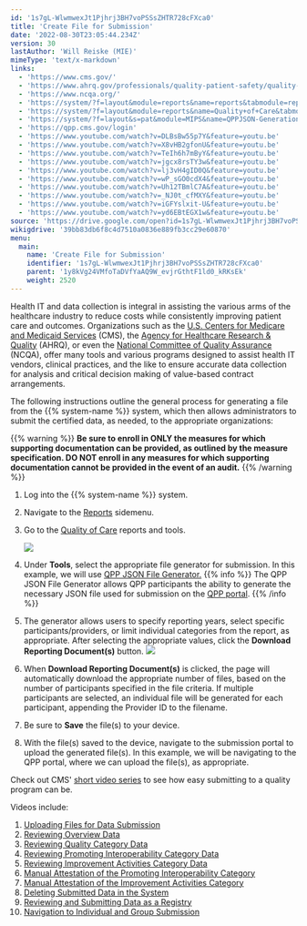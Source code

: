 ```yaml
---
id: '1s7gL-WlwmwexJt1Pjhrj3BH7voPSSsZHTR728cFXca0'
title: 'Create File for Submission'
date: '2022-08-30T23:05:44.234Z'
version: 30
lastAuthor: 'Will Reiske (MIE)'
mimeType: 'text/x-markdown'
links:
  - 'https://www.cms.gov/'
  - 'https://www.ahrq.gov/professionals/quality-patient-safety/quality-resources/index.html'
  - 'https://www.ncqa.org/'
  - 'https://system/?f=layout&module=reports&name=reports&tabmodule=reports'
  - 'https://system/?f=layout&module=reports&name=Quality+of+Care&tabmodule=reports&t=Quality+of+Care'
  - 'https://system/?f=layout&s=pat&module=MIPS&name=QPPJSON-Generation&t=Quality+of+Care&tabmodule=reports'
  - 'https://qpp.cms.gov/login'
  - 'https://www.youtube.com/watch?v=DLBsBw55p7Y&feature=youtu.be'
  - 'https://www.youtube.com/watch?v=X8vHB2gfonU&feature=youtu.be'
  - 'https://www.youtube.com/watch?v=TeIh6h7mByY&feature=youtu.be'
  - 'https://www.youtube.com/watch?v=jgcx8rsTY3w&feature=youtu.be'
  - 'https://www.youtube.com/watch?v=lj3vH4gID0Q&feature=youtu.be'
  - 'https://www.youtube.com/watch?v=wP_sGO0cdX4&feature=youtu.be'
  - 'https://www.youtube.com/watch?v=Uh12TBmlC7A&feature=youtu.be'
  - 'https://www.youtube.com/watch?v=_NJ0t_cfMXY&feature=youtu.be'
  - 'https://www.youtube.com/watch?v=iGFYslxit-U&feature=youtu.be'
  - 'https://www.youtube.com/watch?v=yd6EBtEGX1w&feature=youtu.be'
source: 'https://drive.google.com/open?id=1s7gL-WlwmwexJt1Pjhrj3BH7voPSSsZHTR728cFXca0'
wikigdrive: '39bb83db6f8c4d7510a0836e889fb3cc29e60870'
menu:
  main:
    name: 'Create File for Submission'
    identifier: '1s7gL-WlwmwexJt1Pjhrj3BH7voPSSsZHTR728cFXca0'
    parent: '1y8kVg24VMfoTaDVfYaAQ9W_evjrGthtF1ld0_kRKsEk'
    weight: 2520
---
```

Health IT and data collection is integral in assisting the various arms of the healthcare industry to reduce costs while consistently improving patient care and outcomes. Organizations such as the [U.S. Centers for Medicare and Medicaid Services](https://www.cms.gov/) (CMS), the [Agency for Healthcare Research & Quality](https://www.ahrq.gov/professionals/quality-patient-safety/quality-resources/index.html) (AHRQ), or even the [National Committee of Quality Assurance](https://www.ncqa.org/) (NCQA), offer many tools and various programs designed to assist health IT vendors, clinical practices, and the like to ensure accurate data collection for analysis and critical decision making of value-based contract arrangements.

The following instructions outline the general process for generating a file from the {{% system-name %}} system, which then allows administrators to submit the certified data, as needed, to the appropriate organizations: 

{{% warning %}}
**Be sure to enroll in ONLY the measures for which supporting documentation can be provided, as outlined by the measure specification. DO NOT enroll in any measures for which supporting documentation cannot be provided in the event of an audit.**
{{% /warning %}}

1. Log into the {{% system-name %}} system.
2. Navigate to the [Reports](https://system/?f=layout&module=reports&name=reports&tabmodule=reports) sidemenu.
3. Go to the [Quality of Care](https://system/?f=layout&module=reports&name=Quality+of+Care&tabmodule=reports&t=Quality+of+Care) reports and tools.

   <img src="../create-file-for-submission.assets/10000201000004AF00000238986AB01186B40B3F.png" />  

4. Under <strong>Tools</strong>, select the appropriate file generator for submission. In this example, we will use [QPP JSON File Generator.](https://system/?f=layout&s=pat&module=MIPS&name=QPPJSON-Generation&t=Quality+of+Care&tabmodule=reports)
{{% info %}}
   The QPP JSON File Generator allows QPP participants the ability to generate the necessary JSON file used for submission on the [QPP portal](https://qpp.cms.gov/login).
{{% /info %}}
5. The generator allows users to specify reporting years, select specific participants/providers, or limit individual categories from the report, as appropriate. After selecting the appropriate values, click the <strong>Download Reporting Document(s)</strong> button.
   <img src="../create-file-for-submission.assets/10000201000004BD0000011EB8AB9136AF9EDD2D.png" />  

6. When <strong>Download Reporting Document(s)</strong> is clicked, the page will automatically download the appropriate number of files, based on the number of participants specified in the file criteria. If multiple participants are selected, an individual file will be generated for each participant, appending the Provider ID to the filename.
7. Be sure to <strong>Save</strong> the file(s) to your device.
8. With the file(s) saved to the device, navigate to the submission portal to upload the generated file(s). In this example, we will be navigating to the QPP portal, where we can upload the file(s), as appropriate. 

Check out CMS' [short video series](https://www.youtube.com/watch?v=DLBsBw55p7Y&feature=youtu.be) to see how easy submitting to a quality program can be.

Videos include:
1. [Uploading Files for Data Submission](https://www.youtube.com/watch?v=DLBsBw55p7Y&feature=youtu.be)
2. [Reviewing Overview Data](https://www.youtube.com/watch?v=X8vHB2gfonU&feature=youtu.be)
3. [Reviewing Quality Category Data](https://www.youtube.com/watch?v=TeIh6h7mByY&feature=youtu.be)
4. [Reviewing Promoting Interoperability Category Data](https://www.youtube.com/watch?v=jgcx8rsTY3w&feature=youtu.be)
5. [Reviewing Improvement Activities Category Data](https://www.youtube.com/watch?v=lj3vH4gID0Q&feature=youtu.be)
6. [Manual Attestation of the Promoting Interoperability Category](https://www.youtube.com/watch?v=wP_sGO0cdX4&feature=youtu.be)
7. [Manual Attestation of the Improvement Activities Category](https://www.youtube.com/watch?v=Uh12TBmlC7A&feature=youtu.be)
8. [Deleting Submitted Data in the System](https://www.youtube.com/watch?v=_NJ0t_cfMXY&feature=youtu.be)
9. [Reviewing and Submitting Data as a Registry](https://www.youtube.com/watch?v=iGFYslxit-U&feature=youtu.be)
10. [Navigation to Individual and Group Submission](https://www.youtube.com/watch?v=yd6EBtEGX1w&feature=youtu.be)

